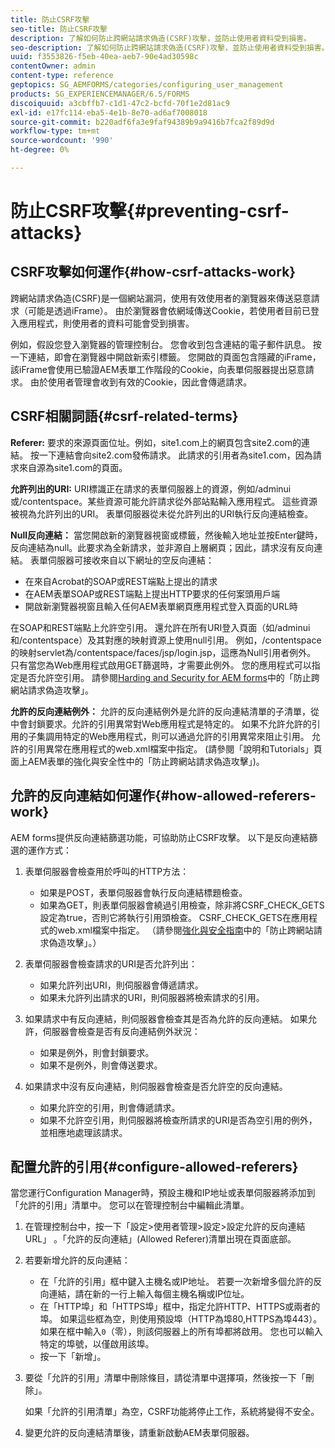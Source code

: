 ```yaml
---
title: 防止CSRF攻擊
seo-title: 防止CSRF攻擊
description: 了解如何防止跨網站請求偽造(CSRF)攻擊，並防止使用者資料受到損害。
seo-description: 了解如何防止跨網站請求偽造(CSRF)攻擊，並防止使用者資料受到損害。
uuid: f3553826-f5eb-40ea-aeb7-90e4ad30598c
contentOwner: admin
content-type: reference
geptopics: SG_AEMFORMS/categories/configuring_user_management
products: SG_EXPERIENCEMANAGER/6.5/FORMS
discoiquuid: a3cbffb7-c1d1-47c2-bcfd-70f1e2d81ac9
exl-id: e17fc114-eba5-4e1b-8e70-ad6af7008018
source-git-commit: b220adf6fa3e9faf94389b9a9416b7fca2f89d9d
workflow-type: tm+mt
source-wordcount: '990'
ht-degree: 0%

---
```


# 防止CSRF攻擊{#preventing-csrf-attacks}

## CSRF攻擊如何運作{#how-csrf-attacks-work}

跨網站請求偽造(CSRF)是一個網站漏洞，使用有效使用者的瀏覽器來傳送惡意請求（可能是透過iFrame）。 由於瀏覽器會依網域傳送Cookie，若使用者目前已登入應用程式，則使用者的資料可能會受到損害。

例如，假設您登入瀏覽器的管理控制台。 您會收到包含連結的電子郵件訊息。 按一下連結，即會在瀏覽器中開啟新索引標籤。 您開啟的頁面包含隱藏的iFrame，該iFrame會使用已驗證AEM表單工作階段的Cookie，向表單伺服器提出惡意請求。 由於使用者管理會收到有效的Cookie，因此會傳遞請求。

## CSRF相關詞語{#csrf-related-terms}

**Referer:** 要求的來源頁面位址。例如，site1.com上的網頁包含site2.com的連結。 按一下連結會向site2.com發佈請求。 此請求的引用者為site1.com，因為請求來自源為site1.com的頁面。

**允許列出的URI:** URI標識正在請求的表單伺服器上的資源，例如/adminui或/contentspace。某些資源可能允許請求從外部站點輸入應用程式。 這些資源被視為允許列出的URI。 表單伺服器從未從允許列出的URI執行反向連結檢查。

**Null反向連結：** 當您開啟新的瀏覽器視窗或標籤，然後輸入地址並按Enter鍵時，反向連結為null。此要求為全新請求，並非源自上層網頁；因此，請求沒有反向連結。 表單伺服器可接收來自以下網址的空反向連結：

* 在來自Acrobat的SOAP或REST端點上提出的請求
* 在AEM表單SOAP或REST端點上提出HTTP要求的任何案頭用戶端
* 開啟新瀏覽器視窗且輸入任何AEM表單網頁應用程式登入頁面的URL時

在SOAP和REST端點上允許空引用。 還允許在所有URI登入頁面（如/adminui和/contentspace）及其對應的映射資源上使用null引用。 例如，/contentspace的映射servlet為/contentspace/faces/jsp/login.jsp，這應為Null引用者例外。 只有當您為Web應用程式啟用GET篩選時，才需要此例外。 您的應用程式可以指定是否允許空引用。 請參閱[Harding and Security for AEM forms](https://help.adobe.com/en_US/livecycle/11.0/HardeningSecurity/index.html)中的「防止跨網站請求偽造攻擊」。

**允許的反向連結例外：** 允許的反向連結例外是允許的反向連結清單的子清單，從中會封鎖要求。允許的引用異常對Web應用程式是特定的。 如果不允許允許的引用的子集調用特定的Web應用程式，則可以通過允許的引用異常來阻止引用。 允許的引用異常在應用程式的web.xml檔案中指定。 (請參閱「說明和Tutorials」頁面上AEM表單的強化與安全性中的「防止跨網站請求偽造攻擊」)。

## 允許的反向連結如何運作{#how-allowed-referers-work}

AEM forms提供反向連結篩選功能，可協助防止CSRF攻擊。 以下是反向連結篩選的運作方式：

1. 表單伺服器會檢查用於呼叫的HTTP方法：

   * 如果是POST，表單伺服器會執行反向連結標題檢查。
   * 如果為GET，則表單伺服器會繞過引用檢查，除非將CSRF_CHECK_GETS設定為true，否則它將執行引用頭檢查。 CSRF_CHECK_GETS在應用程式的web.xml檔案中指定。 （請參閱[強化與安全指南](https://help.adobe.com/en_US/livecycle/11.0/HardeningSecurity/index.html)中的「防止跨網站請求偽造攻擊」。）

1. 表單伺服器會檢查請求的URI是否允許列出：

   * 如果允許列出URI，則伺服器會傳遞請求。
   * 如果未允許列出請求的URI，則伺服器將檢索請求的引用。

1. 如果請求中有反向連結，則伺服器會檢查其是否為允許的反向連結。 如果允許，伺服器會檢查是否有反向連結例外狀況：

   * 如果是例外，則會封鎖要求。
   * 如果不是例外，則會傳送要求。

1. 如果請求中沒有反向連結，則伺服器會檢查是否允許空的反向連結。

   * 如果允許空的引用，則會傳遞請求。
   * 如果不允許空引用，則伺服器將檢查所請求的URI是否為空引用的例外，並相應地處理該請求。

## 配置允許的引用{#configure-allowed-referers}

當您運行Configuration Manager時，預設主機和IP地址或表單伺服器將添加到「允許的引用」清單中。 您可以在管理控制台中編輯此清單。

1. 在管理控制台中，按一下「設定>使用者管理>設定>設定允許的反向連結URL」 。「允許的反向連結」(Allowed Referer)清單出現在頁面底部。
1. 若要新增允許的反向連結：

   * 在「允許的引用」框中鍵入主機名或IP地址。 若要一次新增多個允許的反向連結，請在新的一行上輸入每個主機名稱或IP位址。
   * 在「HTTP埠」和「HTTPS埠」框中，指定允許HTTP、HTTPS或兩者的埠。 如果這些框為空，則使用預設埠（HTTP為埠80,HTTPS為埠443）。 如果在框中輸入`0`（零），則該伺服器上的所有埠都將啟用。 您也可以輸入特定的埠號，以僅啟用該埠。
   * 按一下「新增」。

1. 要從「允許的引用」清單中刪除條目，請從清單中選擇項，然後按一下「刪除」。

   如果「允許的引用清單」為空，CSRF功能將停止工作，系統將變得不安全。

1. 變更允許的反向連結清單後，請重新啟動AEM表單伺服器。
